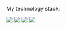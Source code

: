 <div class="waveWrapper waveAnimation">
  <div class="waveWrapperInner bgTop">
    <div class="wave waveTop" style="background-image: url('http://front-end-noobs.com/jecko/img/wave-top.png')"></div>
  </div>
  <div class="waveWrapperInner bgMiddle">
    <div class="wave waveMiddle" style="background-image: url('http://front-end-noobs.com/jecko/img/wave-mid.png')"></div>
  </div>
  <div class="waveWrapperInner bgBottom">
    <div class="wave waveBottom" style="background-image: url('http://front-end-noobs.com/jecko/img/wave-bot.png')"></div>
  </div>
</div>

My technology stack:

<img src="https://img.shields.io/badge/Python-1572B6?style=for-the-badge&logo=Python&logoColor=white"/> <img src="https://img.shields.io/badge/HTML-E34F26?style=for-the-badge&logo=HTML5&logoColor=white"/> <img src="https://img.shields.io/badge/CSS-0096c7?style=for-the-badge&logo=CSS3&logoColor=white"/> <img src="https://img.shields.io/badge/JavaScript-F7DF1E?style=for-the-badge&logo=JavaScript&logoColor=black"/>

<!---
alwaysseen01/alwaysseen01 is a ✨ special ✨ repository because its `README.md` (this file) appears on your GitHub profile.
You can click the Preview link to take a look at your changes.
--->
